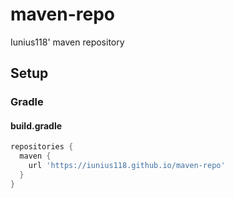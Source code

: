 # maven-repo
Iunius118' maven repository

## Setup
### Gradle
#### build.gradle
```gradle
repositories {
  maven {
    url 'https://iunius118.github.io/maven-repo'
  }
}
```
